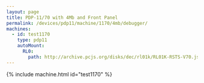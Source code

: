 ```yaml
---
layout: page
title: PDP-11/70 with 4Mb and Front Panel
permalink: /devices/pdp11/machine/1170/4mb/debugger/
machines:
  - id: test1170
    type: pdp11
    autoMount:
      RL0:
        path: http://archive.pcjs.org/disks/dec/rl01k/RL01K-RSTS-V70.json
---
```


{% include machine.html id="test1170" %}
